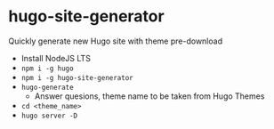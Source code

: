 # hugo-site-generator

Quickly generate new Hugo site with theme pre-download

* Install NodeJS LTS
* `npm i -g hugo`
* `npm i -g hugo-site-generator`
* `hugo-generate`
    * Answer quesions, theme name to be taken from Hugo Themes
* `cd <theme_name>`
* `hugo server -D`

